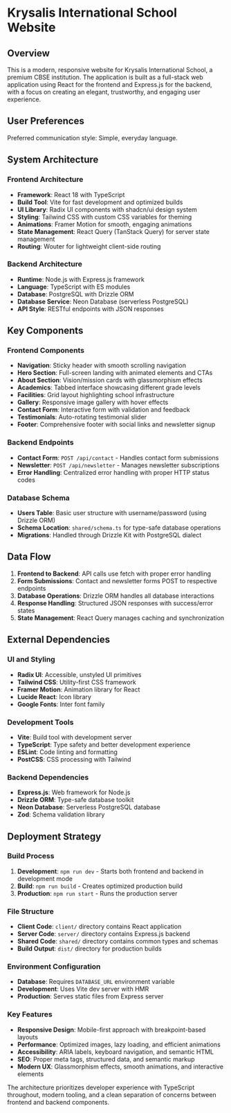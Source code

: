 # Krysalis International School Website

## Overview

This is a modern, responsive website for Krysalis International School, a premium CBSE institution. The application is built as a full-stack web application using React for the frontend and Express.js for the backend, with a focus on creating an elegant, trustworthy, and engaging user experience.

## User Preferences

Preferred communication style: Simple, everyday language.

## System Architecture

### Frontend Architecture
- **Framework**: React 18 with TypeScript
- **Build Tool**: Vite for fast development and optimized builds
- **UI Library**: Radix UI components with shadcn/ui design system
- **Styling**: Tailwind CSS with custom CSS variables for theming
- **Animations**: Framer Motion for smooth, engaging animations
- **State Management**: React Query (TanStack Query) for server state management
- **Routing**: Wouter for lightweight client-side routing

### Backend Architecture
- **Runtime**: Node.js with Express.js framework
- **Language**: TypeScript with ES modules
- **Database**: PostgreSQL with Drizzle ORM
- **Database Service**: Neon Database (serverless PostgreSQL)
- **API Style**: RESTful endpoints with JSON responses

## Key Components

### Frontend Components
- **Navigation**: Sticky header with smooth scrolling navigation
- **Hero Section**: Full-screen landing with animated elements and CTAs
- **About Section**: Vision/mission cards with glassmorphism effects
- **Academics**: Tabbed interface showcasing different grade levels
- **Facilities**: Grid layout highlighting school infrastructure
- **Gallery**: Responsive image gallery with hover effects
- **Contact Form**: Interactive form with validation and feedback
- **Testimonials**: Auto-rotating testimonial slider
- **Footer**: Comprehensive footer with social links and newsletter signup

### Backend Endpoints
- **Contact Form**: `POST /api/contact` - Handles contact form submissions
- **Newsletter**: `POST /api/newsletter` - Manages newsletter subscriptions
- **Error Handling**: Centralized error handling with proper HTTP status codes

### Database Schema
- **Users Table**: Basic user structure with username/password (using Drizzle ORM)
- **Schema Location**: `shared/schema.ts` for type-safe database operations
- **Migrations**: Handled through Drizzle Kit with PostgreSQL dialect

## Data Flow

1. **Frontend to Backend**: API calls use fetch with proper error handling
2. **Form Submissions**: Contact and newsletter forms POST to respective endpoints
3. **Database Operations**: Drizzle ORM handles all database interactions
4. **Response Handling**: Structured JSON responses with success/error states
5. **State Management**: React Query manages caching and synchronization

## External Dependencies

### UI and Styling
- **Radix UI**: Accessible, unstyled UI primitives
- **Tailwind CSS**: Utility-first CSS framework
- **Framer Motion**: Animation library for React
- **Lucide React**: Icon library
- **Google Fonts**: Inter font family

### Development Tools
- **Vite**: Build tool with development server
- **TypeScript**: Type safety and better development experience
- **ESLint**: Code linting and formatting
- **PostCSS**: CSS processing with Tailwind

### Backend Dependencies
- **Express.js**: Web framework for Node.js
- **Drizzle ORM**: Type-safe database toolkit
- **Neon Database**: Serverless PostgreSQL database
- **Zod**: Schema validation library

## Deployment Strategy

### Build Process
1. **Development**: `npm run dev` - Starts both frontend and backend in development mode
2. **Build**: `npm run build` - Creates optimized production build
3. **Production**: `npm run start` - Runs the production server

### File Structure
- **Client Code**: `client/` directory contains React application
- **Server Code**: `server/` directory contains Express.js backend
- **Shared Code**: `shared/` directory contains common types and schemas
- **Build Output**: `dist/` directory for production builds

### Environment Configuration
- **Database**: Requires `DATABASE_URL` environment variable
- **Development**: Uses Vite dev server with HMR
- **Production**: Serves static files from Express server

### Key Features
- **Responsive Design**: Mobile-first approach with breakpoint-based layouts
- **Performance**: Optimized images, lazy loading, and efficient animations
- **Accessibility**: ARIA labels, keyboard navigation, and semantic HTML
- **SEO**: Proper meta tags, structured data, and semantic markup
- **Modern UX**: Glassmorphism effects, smooth animations, and interactive elements

The architecture prioritizes developer experience with TypeScript throughout, modern tooling, and a clean separation of concerns between frontend and backend components.